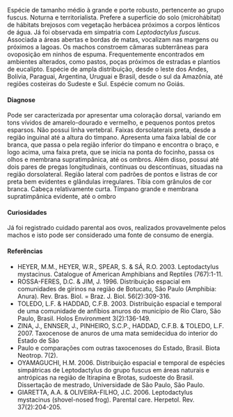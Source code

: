 ﻿Espécie de tamanho médio à grande e porte robusto, pertencente ao grupo fuscus. Noturna e territorialista. Prefere a superfície do solo (<glossario>microhábitat</glossario>) de hábitats brejosos com vegetação herbácea próximos a corpos lênticos de água. Já foi observada em simpatria com *Leptodactylus fuscus*.
Associada a áreas abertas e bordas de matas, vocalizam nas margens ou próximos a lagoas. Os machos constroem câmaras subterrâneas para <glossario>ovoposição</glossario> em ninhos de espuma. Frequentemente encontrados em ambientes alterados, como pastos, poças próximos de estradas e plantios de eucalipto. 
Espécie de ampla distribuição, desde o leste dos Andes, Bolívia, Paraguai, Argentina, Uruguai e Brasil, desde o sul da Amazônia, até regiões costeiras do Sudeste e Sul. Espécie comum no Goiás.




#### Diagnose
Pode ser caracterizada por apresentar uma coloração dorsal, variando em tons vívidos de amarelo-dourado e vermelho, e pequenos pontos pretos esparsos. Não possui linha vertebral. Faixas dorsolaterais preta, desde a região inguinal até a altura do tímpano.
Apresenta uma faixa labial de cor branca, que passa o pela região inferior do tímpano e encontra o braço, e logo acima, uma faixa preta, que se inicia na ponta do focinho, passa os olhos e membrana supratimpânica, até os ombros. Além disso, possui até dois pares de pregas longitudinais, contínuas ou descontínuas, situadas na região dorsolateral. 
Região lateral com padrões de pontos e listras de cor preta bem evidentes e glândulas irregulares. Tíbia com grânulos de cor branca. Cabeça relativamente curta. Tímpano grande e membrana supratimpânica evidente, até o ombro


#### Curiosidades
Já foi registrado cuidado parental aos ovos, realizados provavelmente pelos machos e isto pode ser considerado uma fonte de consumo de energia. 






#### Referências
* HEYER, M.M., HEYER, W.R., SPEAR, S. & SÁ, R.O. 2003. Leptodactylus mystacinus. Catalogue of American Amphibians and Reptiles (767):1-11.
* ROSSA-FERES, D.C. & JIM, J. 1996. Distribuição espacial em comunidades de girinos na região de Botucatu, São Paulo (Amphibia: Anura). Rev. Bras. Biol. = Braz. J. Biol. 56(2):309-316.
* TOLEDO, L.F. & HADDAD, C.F.B. 2003. Distribuição espacial e temporal de uma comunidade de anfíbios anuros do município de Rio Claro, São Paulo, Brasil. Holos Environment 3(2):136-149.
* ZINA, J., ENNSER, J., PINHEIRO, S.C.P., HADDAD, C.F.B. & TOLEDO, L.F. 2007. Taxocenose de anuros de uma mata semidecídua do interior do Estado de São
* Paulo e comparações com outras taxocenoses do Estado, Brasil. Biota Neotrop. 7(2).
* OYAMAGUCHI, H.M. 2006. Distribuição espacial e temporal de espécies simpátricas de Leptodactylus do grupo fuscus em áreas naturais e antrópicas na região de Itirapina e Brotas, sudoeste do Brasil. Dissertação de mestrado, Universidade de São Paulo, São Paulo.
* GIARETTA, A.A. & OLIVEIRA-FILHO, J.C. 2006. Leptodactylus mystacinus (shovel-nosed frog). Parental care. Herpetol. Rev. 37(2):204-205.